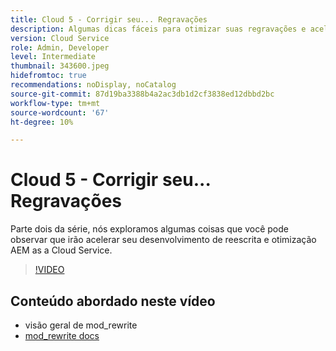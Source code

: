 ```yaml
---
title: Cloud 5 - Corrigir seu... Regravações
description: Algumas dicas fáceis para otimizar suas regravações e acelerar seu site
version: Cloud Service
role: Admin, Developer
level: Intermediate
thumbnail: 343600.jpeg
hidefromtoc: true
recommendations: noDisplay, noCatalog
source-git-commit: 87d19ba3388b4a2ac3db1d2cf3838ed12dbbd2bc
workflow-type: tm+mt
source-wordcount: '67'
ht-degree: 10%

---
```


# Cloud 5 - Corrigir seu... Regravações

Parte dois da série, nós exploramos algumas coisas que você pode observar que irão acelerar seu desenvolvimento de reescrita e otimização AEM as a Cloud Service.

>[!VIDEO](https://video.tv.adobe.com/v/343600)

## Conteúdo abordado neste vídeo

+ visão geral de mod_rewrite
+ [mod_rewrite docs](https://httpd.apache.org/docs/current/mod/mod_rewrite.html)
